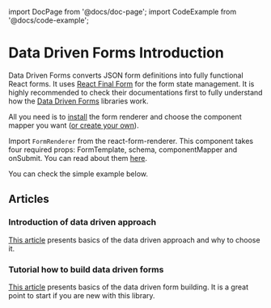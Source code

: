 import DocPage from '@docs/doc-page';
import CodeExample from '@docs/code-example';

<DocPage>

# Data Driven Forms Introduction

Data Driven Forms converts JSON form definitions into fully functional React forms.
It uses [React Final Form](https://github.com/final-form/react-final-form) for the form state management.
It is highly recommended to check their documentations first to fully understand how
the [Data Driven Forms](https://github.com/data-driven-forms/react-forms) libraries work.

All you need is to [install](/installation) the form renderer and choose the component mapper you want ([or create your own](/mappers/custom-mapper)).

Import `FormRenderer` from the react-form-renderer. This component takes four required props: FormTemplate, schema, componentMapper and onSubmit. You can read about them [here](/components/renderer#requiredprops).

You can check the simple example below.

<CodeExample source="components/get-started/get-started" mode="preview" />

## Articles

### Introduction of data driven approach

[This article](https://medium.com/javascript-in-plain-english/data-driven-approach-to-forms-with-react-c69fd4ea7923) presents basics of the data driven approach and why to choose it.

### Tutorial how to build data driven forms

[This article](https://medium.com/javascript-in-plain-english/data-driven-form-building-in-react-30768b49e625) presents basics of the data driven form building. It is a great point to start if you are new with this library.

</DocPage>
